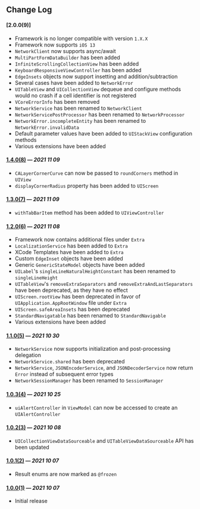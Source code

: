 ## Change Log

#### [2.0.0(9)]

- Framework is no longer compatible with version `1.X.X`
- Framework now supports `iOS 13`
- `NetworkClient` now supports async/await
- `MultiPartFormDataBuilder` has been added
- `InfiniteScrollingCollectionView` has been added
- `KeyboardResponsiveViewController` has been added
- `EdgeInsets` objects now support insetting and addition/subtraction
- Several cases have been added to `NetworkError`
- `UITableView` and `UICollectionView` dequeue and configure methods would no crash if a cell identifier is not registered
- `VCoreErrorInfo` has been removed
- `NetworkService` has been renamed to `NetworkClient`
- `NetworkServicePostProcessor` has been renamed to `NetworkProcessor`
- `NetworkError.incompleteEntity` has been renamed to `NetworkError.invalidData`
- Default parameter values have been added to `UIStackView` configuration methods
- Various extensions have been added

#### [1.4.0(8)](https://github.com/VakhoKontridze/VCore/releases/download/1.4.0/VCore.xcframework.zip) — *2021 11 09*

- `CALayerCornerCurve` can now be passed to `roundCorners` method in `UIView`
- `displayCornerRadius` property has been added to `UIScreen`

#### [1.3.0(7)](https://github.com/VakhoKontridze/VCore/releases/download/1.3.0/VCore.xcframework.zip) — *2021 11 09*

- `withTabBarItem` method has been added to `UIViewController`

#### [1.2.0(6)](https://github.com/VakhoKontridze/VCore/releases/download/1.2.0/VCore.xcframework.zip) — *2021 11 08*

- Framework now contains additional files under `Extra`
- `LocalizationService` has been added to `Extra`
- XCode Templates have been added to `Extra`
- Custom `EdgeInset` objects have been added
- Generic `GenericStateModel` objects have been added
- `UILabel`'s `singleLineNaturalHeightConstant` has been renamed to `singleLineHeight`
- `UITableView`'s `removeExtraSeparators` and `removeExtraAndLastSeparators` have been deprecated, as they have no effect
- `UIScreen.rootView` has been deprecated in favor of `UIApplication.AppRootWindow` file under `Extra`
- `UIScreen.safeAreaInsets` has been deprecated
- `StandardNavigatable` has been renamed to `StandardNavigable`
- Various extensions have been added

#### [1.1.0(5)](https://github.com/VakhoKontridze/VCore/releases/download/1.1.0/VCore.xcframework.zip) — *2021 10 30*

- `NetworkService` now supports initialization and post-processing delegation
- `NetworkService.shared` has been deprecated
- `NetworkService`, `JSONEncoderService`, and `JSONDecoderService` now return `Error` instead of subsequent error types
- `NetworkSessionManager` has been renamed to `SessionManager`

#### [1.0.3(4)](https://github.com/VakhoKontridze/VCore/releases/download/1.0.3/VCore.xcframework.zip) — *2021 10 25*

- `uiAlertController` in `ViewModel` can now be accessed to create an `UIAlertController`

#### [1.0.2(3)](https://github.com/VakhoKontridze/VCore/releases/download/1.0.2/VCore.xcframework.zip) — *2021 10 08*

- `UICollectionViewDataSourceable` and `UITableViewDataSourceable` API has been updated

#### [1.0.1(2)](https://github.com/VakhoKontridze/VCore/releases/download/1.0.1/VCore.xcframework.zip) — *2021 10 07*

- Result enums are now marked as `@frozen`

#### [1.0.0(1)](https://github.com/VakhoKontridze/VCore/releases/download/1.0.0/VCore.xcframework.zip) — *2021 10 07*

- Initial release
